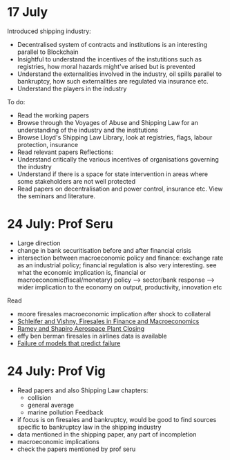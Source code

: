 # 17 July
Introduced shipping industry:  
- Decentralised system of contracts and institutions is an interesting parallel to Blockchain
- Insightful to understand the incentives of the instutitions such as registries, how moral hazards might've arised but 
is prevented
- Understand the externalities involved in the industry, oil spills parallel to bankruptcy, how such externalities are 
regulated via insurance etc.
- Understand the players in the industry

To do:
- Read the working papers
- Browse through the Voyages of Abuse and Shipping Law for an understanding of the industry and the institutions 
- Browse Lloyd's Shipping Law Library, look at registries, flags, labour protection, insurance 
- Read relevant papers
Reflections:
- Understand critically the various incentives of organisations governing the industry
- Understand if there is a space for state intervention in areas where some stakeholders are not well protected
- Read papers on decentralisation and power control, insurance etc. View the seminars and literature. 

# 24 July: Prof Seru
- Large direction
- change in bank securitisation before and after financial crisis
- intersection between macroeconomic policy and finance: exchange rate as an industrial policy; financial regulation is also very interesting. see what the economic implication is, financial or macroeconomic(fiscal/monetary) policy --> sector/bank response --> wider implication to the economy on output, productivity, innovation etc

Read
- moore firesales macroeconomic implication after shock to collateral
- [Schleifer and Vishny, Firesales in Finance and Macroeconomics](https://scholar.harvard.edu/files/shleifer/files/fire_sales_jep_final.pdf)
- [Ramey and Shapiro Aerospace Plant Closing](https://www.jstor.org/stable/10.1086/322828?seq=1)
- effy ben berman firesales in airlines data is available
- [Failure of models that predict failure](https://www.sciencedirect.com/science/article/pii/S0304405X14002098) 

# 24 July: Prof Vig 
- Read papers and also Shipping Law chapters:
  - collision
  - general average
  - marine pollution
Feedback
- if focus is on firesales and bankruptcy, would be good to find sources specific to bankruptcy law in the shipping industry
- data mentioned in the shipping paper, any part of incompletion
- macroeconomic implications
- check the papers mentioned by prof seru
